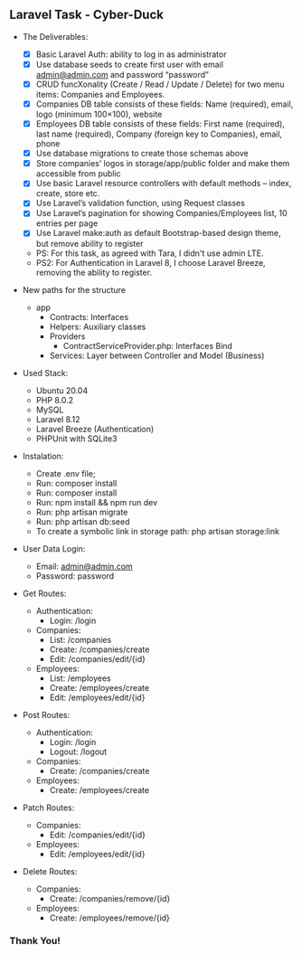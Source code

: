 ## Laravel Task - Cyber-Duck

* The Deliverables:
    - [x] Basic Laravel Auth: ability to log in as administrator
    - [x] Use database seeds to create first user with email admin@admin.com and password “password”
    - [x] CRUD funcXonality (Create / Read / Update / Delete) for two menu items: Companies and Employees.
    - [x] Companies DB table consists of these fields: Name (required), email, logo (minimum 100×100), website
    - [x] Employees DB table consists of these fields: First name (required), last name (required), Company (foreign key to Companies), email, phone
    - [x] Use database migrations to create those schemas above
    - [x] Store companies’ logos in storage/app/public folder and make them accessible from public
    - [x] Use basic Laravel resource controllers with default methods – index, create, store etc.
    - [x] Use Laravel’s validation function, using Request classes
    - [x] Use Laravel’s pagination for showing Companies/Employees list, 10 entries per page
    - [x] Use Laravel make:auth as default Bootstrap-based design theme, but remove ability to register

    - PS: For this task, as agreed with Tara, I didn't use admin LTE.
    - PS2: For Authentication in Laravel 8, I choose Laravel Breeze, removing the ability to register.

* New paths for the structure
    - app
        - Contracts: Interfaces
        - Helpers: Auxiliary classes
        - Providers
            - ContractServiceProvider.php: Interfaces Bind
        - Services: Layer between Controller and Model (Business)

* Used Stack:
    - Ubuntu 20.04
    - PHP 8.0.2
    - MySQL
    - Laravel 8.12
    - Laravel Breeze (Authentication)
    - PHPUnit with SQLite3

* Instalation:
    - Create .env file;
    - Run: composer install
    - Run: composer install
    - Run: npm install && npm run dev
    - Run: php artisan migrate
    - Run: php artisan db:seed
    - To create a symbolic link in storage path: php artisan storage:link

* User Data Login:
    - Email: admin@admin.com
    - Password: password

* Get Routes:
    - Authentication:
        - Login: /login
    - Companies:
        - List: /companies
        - Create: /companies/create
        - Edit: /companies/edit/{id}
    - Employees:
        - List: /employees
        - Create: /employees/create
        - Edit: /employees/edit/{id}

* Post Routes:
    - Authentication:
        - Login: /login
        - Logout: /logout
    - Companies:
        - Create: /companies/create
    - Employees:
        - Create: /employees/create

* Patch Routes:
    - Companies:
        - Edit: /companies/edit/{id}
    - Employees:
        - Edit: /employees/edit/{id}

* Delete Routes:
    - Companies:
        - Create: /companies/remove/{id}
    - Employees:
        - Create: /employees/remove/{id}


### Thank You!